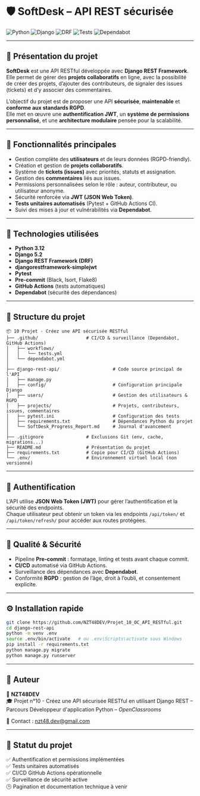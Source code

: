 # 🛡️ SoftDesk – API REST sécurisée

![Python](https://img.shields.io/badge/Python-3.12-blue?logo=python)
![Django](https://img.shields.io/badge/Django-5.2-green?logo=django)
![DRF](https://img.shields.io/badge/DRF-3.15-red?logo=django)
![Tests](https://img.shields.io/badge/tests-automatisés-success?logo=githubactions)
![Dependabot](https://img.shields.io/badge/Dependabot-active-brightgreen?logo=dependabot)

---

## 📖 Présentation du projet

**SoftDesk** est une API RESTful développée avec **Django REST Framework**.  
Elle permet de gérer des **projets collaboratifs** en ligne, avec la possibilité de créer des projets, d’ajouter des contributeurs, de signaler des issues (tickets) et d’y associer des commentaires.

L’objectif du projet est de proposer une API **sécurisée**, **maintenable** et **conforme aux standards RGPD**.  
Elle met en œuvre une **authentification JWT**, un **système de permissions personnalisé**, et une **architecture modulaire** pensée pour la scalabilité.

---

## 🚀 Fonctionnalités principales

- Gestion complète des **utilisateurs** et de leurs données (RGPD-friendly).
- Création et gestion de **projets collaboratifs**.
- Système de **tickets (issues)** avec priorités, statuts et assignation.
- Gestion des **commentaires** liés aux issues.
- Permissions personnalisées selon le rôle : auteur, contributeur, ou utilisateur anonyme.
- Sécurité renforcée via **JWT (JSON Web Token)**.
- **Tests unitaires automatisés** (Pytest + GitHub Actions CI).
- Suivi des mises à jour et vulnérabilités via **Dependabot**.

---

## 🧱 Technologies utilisées

- **Python 3.12**
- **Django 5.2**
- **Django REST Framework (DRF)**
- **djangorestframework-simplejwt**
- **Pytest**
- **Pre-commit** (Black, Isort, Flake8)
- **GitHub Actions** (tests automatiques)
- **Dependabot** (sécurité des dépendances)

---

## 🧩 Structure du projet

```
📦 10 Projet - Créez une API sécurisée RESTful
├── .github/                  # CI/CD & surveillance (Dependabot, GitHub Actions)
│   ├── workflows/
│   │   └── tests.yml
│   └── dependabot.yml
│
├── django-rest-api/                    # Code source principal de l'API
│   ├── manage.py
│   ├── config/                         # Configuration principale Django
│   ├── users/                          # Gestion des utilisateurs & RGPD
│   ├── projects/                       # Projets, contributeurs, issues, commentaires
│   ├── pytest.ini                      # Configuration des tests
│   ├── requirements.txt                # Dépendances Python du projet
│   └── SoftDesk_Progress_Report.md     # Journal d'avancement
│
├── .gitignore                # Exclusions Git (env, cache, migrations...)
├── README.md                 # Présentation du projet
├── requirements.txt          # Copie pour CI/CD (GitHub Actions)
└── .env/                     # Environnement virtuel local (non versionné)
```

---

## 🔐 Authentification

L’API utilise **JSON Web Token (JWT)** pour gérer l’authentification et la sécurité des endpoints.  
Chaque utilisateur peut obtenir un token via les endpoints `/api/token/` et `/api/token/refresh/` pour accéder aux routes protégées.

---

## 🧪 Qualité & Sécurité

- Pipeline **Pre-commit** : formatage, linting et tests avant chaque commit.
- **CI/CD** automatisé via GitHub Actions.
- Surveillance des dépendances avec **Dependabot**.
- Conformité **RGPD** : gestion de l’âge, droit à l’oubli, et consentement explicite.

---

## ⚙️ Installation rapide

```bash
git clone https://github.com/NZT48DEV/Projet_10_OC_API_RESTful.git
cd django-rest-api
python -m venv .env
source .env/bin/activate   # ou .env\Scripts\activate sous Windows
pip install -r requirements.txt
python manage.py migrate
python manage.py runserver
```

---

## 🧠 Auteur

👤 **NZT48DEV**  
🎓 Projet n°10 - Créez une API sécurisée RESTful en utilisant Django REST – Parcours Développeur d'application Python – *OpenClassrooms*

📧 Contact : [nzt48.dev@gmail.com](mailto:nzt48.dev@gmail.com)

---

## 🏁 Statut du projet

✅ Authentification et permissions implémentées  
✅ Tests unitaires automatisés  
✅ CI/CD GitHub Actions opérationnelle  
✅ Surveillance de sécurité active  
🕒 Pagination et documentation technique à venir
